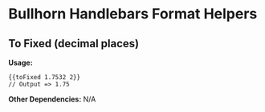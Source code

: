 # Bullhorn Handlebars Format Helpers

## To Fixed (decimal places)

**Usage:**

    {{toFixed 1.7532 2}}
    // Output => 1.75

**Other Dependencies:** N/A
